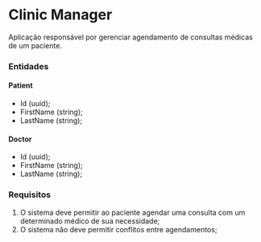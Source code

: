 # Clinic Manager

Aplicação responsável por gerenciar agendamento de consultas médicas de um paciente.  

### Entidades

#### Patient
- Id (uuid);
- FirstName (string);
- LastName (string);

#### Doctor
- Id (uuid);
- FirstName (string);
- LastName (string);

### Requisitos
1) O sistema deve permitir ao paciente agendar uma consulta com um determinado médico de sua necessidade;
2) O sistema não deve permitir conflitos entre agendamentos;
